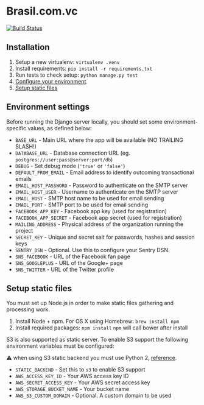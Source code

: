 Brasil.com.vc
=============

[![Build Status](https://travis-ci.org/brasilcomvc/brasilcomvc.svg)](https://travis-ci.org/brasilcomvc/brasilcomvc)


Installation
------------

1. Setup a new virtualenv: `virtualenv .venv`
2. Install requirements: `pip install -r requirements.txt`
3. Run tests to check setup: `python manage.py test`
4. [Configure your environment](#environment-settings).
5. [Setup static files](#setup-static-files)


Environment settings
--------------------

Before running the Django server locally, you should set some environment-
specific values, as defined below:

- `BASE_URL` - Main URL where the app will be available (NO TRAILING SLASH!)
- `DATABASE_URL` - Database connection URL (eg. `postgres://user:pass@server:port/db`)
- `DEBUG` - Set debug mode (`'true'` or `'false'`)
- `DEFAULT_FROM_EMAIL` - Email address to identify outcoming transactional emails
- `EMAIL_HOST_PASSWORD` - Password to authenticate on the SMTP server
- `EMAIL_HOST_USER` - Username to authenticate on the SMTP server
- `EMAIL_HOST` - SMTP host name to be used for email sending
- `EMAIL_PORT` - SMTP port to be used for email sending
- `FACEBOOK_APP_KEY` - Facebook app key (used for registration)
- `FACEBOOK_APP_SECRET` - Facebook app secret (used for registration)
- `MAILING_ADDRESS` - Physical address of the organization running the project
- `SECRET_KEY` - Unique and secret salt for passwords, hashes and session keys
- `SENTRY_DSN` - Optional. Use this to configure your Sentry DSN.
- `SNS_FACEBOOK` - URL of the Facebook fan page
- `SNS_GOOGLEPLUS` - URL of the Google+ page
- `SNS_TWITTER` - URL of the Twitter profile


Setup static files
------------------

You must set up Node.js in order to make static files gathering and processing
work.

1. Install Node + npm. For OS X using Homebrew: `brew install npm`
2. Install required packages: `npm install`
   `npm` will call bower after install

S3 is also supported as static server. To enable S3 support the following environment variables must be configured:

:warning: when using S3 static backend you must use Python 2, [reference](http://code.larlet.fr/django-storages/issue/155/python-3-support).

- `STATIC_BACKEND` - Set this to `s3` to enable S3 support
- `AWS_ACCESS_KEY_ID` - Your AWS access key ID
- `AWS_SECRET_ACCESS_KEY` - Your AWS secret access key
- `AWS_STORAGE_BUCKET_NAME` - Your bucket name
- `AWS_S3_CUSTOM_DOMAIN` - Optional. A custom domain to be used
